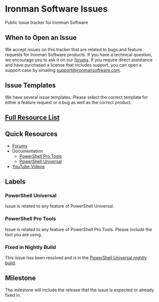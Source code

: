 # Ironman Software Issues

Public Issue tracker for Ironman Software

## When to Open an Issue

We accept issues on this tracker that are related to bugs and feature requests for Ironman Software products. If you have a technical question, we encourage you to ask it on our [forums](https://forums.ironmansoftware.com). If you require direct assistance and have purchased a license that includes support, you can open a support case by emailing support@ironmansoftware.com. 

## Issue Templates

We have several issue templates. Please select the correct template for either a feature request or a bug as well as the correct product. 
## [Full Resource List](https://github.com/ironmansoftware/awesome-powershell-universal)
## Quick Resources

- [Forums](https://forums.ironmansoftware.com)
- Documentation
  - [PowerShell Pro Tools](https://docs.poshtools.com)
  - [PowerShell Universal](https://docs.powershelluniversal.com)
- [YouTube Videos](https://www.youtube.com/c/AdamDriscoll)

## Labels 

### PowerShell Universal 

Issue is related to any feature of PowerShell Universal. 

### PowerShell Pro Tools 

Issue is related to any feature of PowerShell Pro Tools. Please include the tool you are using. 

### Fixed in Nightly Build

This issue has been resolved and is in the [PowerShell Universal nightly build](https://imsreleases.z19.web.core.windows.net/). 

## Milestone

The milestone will include the release that the issue is expected or already fixed in. 
